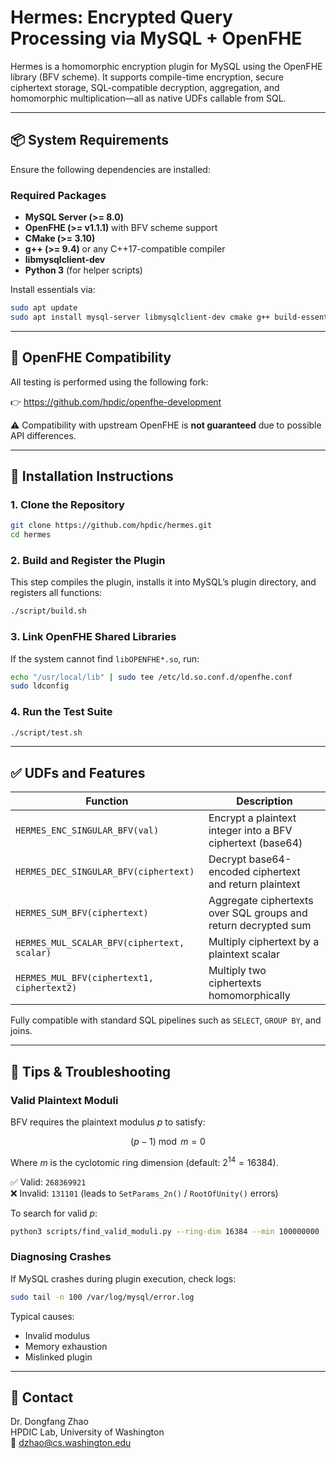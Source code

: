 # Hermes: Encrypted Query Processing via MySQL + OpenFHE

Hermes is a homomorphic encryption plugin for MySQL using the OpenFHE library (BFV scheme). It supports compile-time encryption, secure ciphertext storage, SQL-compatible decryption, aggregation, and homomorphic multiplication—all as native UDFs callable from SQL.

---

## 📦 System Requirements

Ensure the following dependencies are installed:

### Required Packages

- **MySQL Server (>= 8.0)**
- **OpenFHE (>= v1.1.1)** with BFV scheme support
- **CMake (>= 3.10)**
- **g++ (>= 9.4)** or any C++17-compatible compiler
- **libmysqlclient-dev**
- **Python 3** (for helper scripts)

Install essentials via:

```bash
sudo apt update
sudo apt install mysql-server libmysqlclient-dev cmake g++ build-essential python3
```

---

## 🔁 OpenFHE Compatibility

All testing is performed using the following fork:

👉 <https://github.com/hpdic/openfhe-development>

⚠️ Compatibility with upstream OpenFHE is **not guaranteed** due to possible API differences.

---

## 🔧 Installation Instructions

### 1. Clone the Repository

```bash
git clone https://github.com/hpdic/hermes.git
cd hermes
```

### 2. Build and Register the Plugin

This step compiles the plugin, installs it into MySQL’s plugin directory, and registers all functions:

```bash
./script/build.sh
```

### 3. Link OpenFHE Shared Libraries

If the system cannot find `libOPENFHE*.so`, run:

```bash
echo "/usr/local/lib" | sudo tee /etc/ld.so.conf.d/openfhe.conf
sudo ldconfig
```

### 4. Run the Test Suite

```bash
./script/test.sh
```

---

## ✅ UDFs and Features

| Function | Description |
|----------|-------------|
| `HERMES_ENC_SINGULAR_BFV(val)` | Encrypt a plaintext integer into a BFV ciphertext (base64) |
| `HERMES_DEC_SINGULAR_BFV(ciphertext)` | Decrypt base64-encoded ciphertext and return plaintext |
| `HERMES_SUM_BFV(ciphertext)` | Aggregate ciphertexts over SQL groups and return decrypted sum |
| `HERMES_MUL_SCALAR_BFV(ciphertext, scalar)` | Multiply ciphertext by a plaintext scalar |
| `HERMES_MUL_BFV(ciphertext1, ciphertext2)` | Multiply two ciphertexts homomorphically |

Fully compatible with standard SQL pipelines such as `SELECT`, `GROUP BY`, and joins.

---

## 🧠 Tips & Troubleshooting

### Valid Plaintext Moduli

BFV requires the plaintext modulus $p$ to satisfy:

$$
(p - 1) \bmod m = 0
$$

Where $m$ is the cyclotomic ring dimension (default: $2^{14} = 16384$).

✅ Valid: `268369921`  
❌ Invalid: `131101` (leads to `SetParams_2n()` / `RootOfUnity()` errors)

To search for valid $p$:

```bash
python3 scripts/find_valid_moduli.py --ring-dim 16384 --min 100000000 --max 300000000
```

### Diagnosing Crashes

If MySQL crashes during plugin execution, check logs:

```bash
sudo tail -n 100 /var/log/mysql/error.log
```

Typical causes:
- Invalid modulus
- Memory exhaustion
- Mislinked plugin

---

## 👤 Contact

Dr. Dongfang Zhao  
HPDIC Lab, University of Washington  
📧 dzhao@cs.washington.edu
